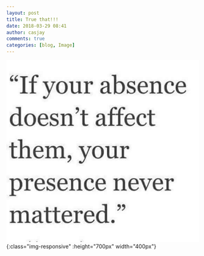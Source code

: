 ```yaml
---
layout: post
title: True that!!!
date: 2018-03-29 08:41
author: casjay
comments: true
categories: [blog, Image]
---
```


![Image](https://raw.githubusercontent.com/malaks-us/jason/master/wp-content/uploads/2018/03/wp-15223272956343332554426869066396.jpg){:class="img-responsive" :height="700px" width="400px"}  
